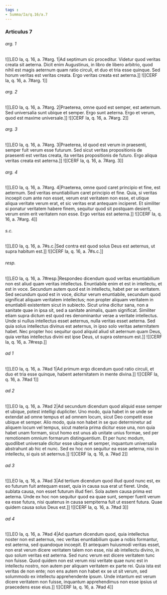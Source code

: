 ```yaml
---
tags : 
- Summa/Ia/q.16/a.7
---
```


### Articulus 7

###### arg. 1
![[LEO Ia, q. 16, a. 7#arg. 1|Ad septimum sic proceditur. Videtur quod veritas creata sit aeterna. Dicit enim Augustinus, in libro de libero arbitrio, quod nihil est magis aeternum quam ratio circuli, et duo et tria esse quinque. Sed horum veritas est veritas creata. Ergo veritas creata est aeterna.]]
![[CERF Ia, q. 16, a. 7#arg. 1]]

###### arg. 2
![[LEO Ia, q. 16, a. 7#arg. 2|Praeterea, omne quod est semper, est aeternum. Sed universalia sunt ubique et semper. Ergo sunt aeterna. Ergo et verum, quod est maxime universale.]]
![[CERF Ia, q. 16, a. 7#arg. 2]]

###### arg. 3
![[LEO Ia, q. 16, a. 7#arg. 3|Praeterea, id quod est verum in praesenti, semper fuit verum esse futurum. Sed sicut veritas propositionis de praesenti est veritas creata, ita veritas propositionis de futuro. Ergo aliqua veritas creata est aeterna.]]
![[CERF Ia, q. 16, a. 7#arg. 3]]

###### arg. 4
![[LEO Ia, q. 16, a. 7#arg. 4|Praeterea, omne quod caret principio et fine, est aeternum. Sed veritas enuntiabilium caret principio et fine. Quia, si veritas incoepit cum ante non esset, verum erat veritatem non esse, et utique aliqua veritate verum erat, et sic veritas erat antequam inciperet. Et similiter si ponatur veritatem habere finem, sequitur quod sit postquam desierit, verum enim erit veritatem non esse. Ergo veritas est aeterna.]]
![[CERF Ia, q. 16, a. 7#arg. 4]]

###### s.c.
![[LEO Ia, q. 16, a. 7#s.c.|Sed contra est quod solus Deus est aeternus, ut supra habitum est.]]
![[CERF Ia, q. 16, a. 7#s.c.]]

###### resp.
![[LEO Ia, q. 16, a. 7#resp.|Respondeo dicendum quod veritas enuntiabilium non est aliud quam veritas intellectus. Enuntiabile enim et est in intellectu, et est in voce. Secundum autem quod est in intellectu, habet per se veritatem. Sed secundum quod est in voce, dicitur verum enuntiabile, secundum quod significat aliquam veritatem intellectus; non propter aliquam veritatem in enuntiabili existentem sicut in subiecto. Sicut urina dicitur sana, non a sanitate quae in ipsa sit, sed a sanitate animalis, quam significat. Similiter etiam supra dictum est quod res denominantur verae a veritate intellectus. Unde si nullus intellectus esset aeternus, nulla veritas esset aeterna. Sed quia solus intellectus divinus est aeternus, in ipso solo veritas aeternitatem habet. Nec propter hoc sequitur quod aliquid aliud sit aeternum quam Deus, quia veritas intellectus divini est ipse Deus, ut supra ostensum est.]]
![[CERF Ia, q. 16, a. 7#resp.]]

###### ad 1
![[LEO Ia, q. 16, a. 7#ad 1|Ad primum ergo dicendum quod ratio circuli, et duo et tria esse quinque, habent aeternitatem in mente divina.]]
![[CERF Ia, q. 16, a. 7#ad 1]]

###### ad 2
![[LEO Ia, q. 16, a. 7#ad 2|Ad secundum dicendum quod aliquid esse semper et ubique, potest intelligi dupliciter. Uno modo, quia habet in se unde se extendat ad omne tempus et ad omnem locum, sicut Deo competit esse ubique et semper. Alio modo, quia non habet in se quo determinetur ad aliquem locum vel tempus, sicut materia prima dicitur esse una, non quia habet unam formam, sicut homo est unus ab unitate unius formae, sed per remotionem omnium formarum distinguentium. Et per hunc modum, quodlibet universale dicitur esse ubique et semper, inquantum universalia abstrahunt ab hic et nunc. Sed ex hoc non sequitur ea esse aeterna, nisi in intellectu, si quis sit aeternus.]]
![[CERF Ia, q. 16, a. 7#ad 2]]

###### ad 3
![[LEO Ia, q. 16, a. 7#ad 3|Ad tertium dicendum quod illud quod nunc est, ex eo futurum fuit antequam esset, quia in causa sua erat ut fieret. Unde, sublata causa, non esset futurum illud fieri. Sola autem causa prima est aeterna. Unde ex hoc non sequitur quod ea quae sunt, semper fuerit verum ea esse futura, nisi quatenus in causa sempiterna fuit ut essent futura. Quae quidem causa solus Deus est.]]
![[CERF Ia, q. 16, a. 7#ad 3]]

###### ad 4
![[LEO Ia, q. 16, a. 7#ad 4|Ad quartum dicendum quod, quia intellectus noster non est aeternus, nec veritas enuntiabilium quae a nobis formantur, est aeterna, sed quandoque incoepit. Et antequam huiusmodi veritas esset, non erat verum dicere veritatem talem non esse, nisi ab intellectu divino, in quo solum veritas est aeterna. Sed nunc verum est dicere veritatem tunc non fuisse. Quod quidem non est verum nisi veritate quae nunc est in intellectu nostro, non autem per aliquam veritatem ex parte rei. Quia ista est veritas de non ente; non ens autem non habet ex se ut sit verum, sed solummodo ex intellectu apprehendente ipsum. Unde intantum est verum dicere veritatem non fuisse, inquantum apprehendimus non esse ipsius ut praecedens esse eius.]]
![[CERF Ia, q. 16, a. 7#ad 4]]


